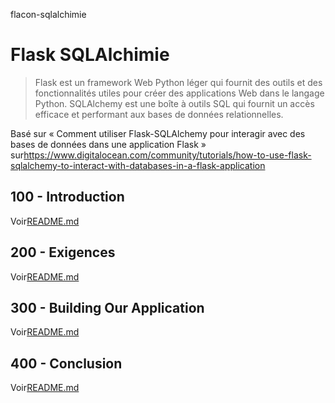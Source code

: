 flacon-sqlalchimie

# Flask SQLAlchimie

> Flask est un framework Web Python léger qui fournit des outils et des fonctionnalités utiles pour créer des applications Web dans le langage Python.
> SQLAlchemy est une boîte à outils SQL qui fournit un accès efficace et performant aux bases de données relationnelles.

Basé sur « Comment utiliser Flask-SQLAlchemy pour interagir avec des bases de données dans une application Flask » sur<https://www.digitalocean.com/community/tutorials/how-to-use-flask-sqlalchemy-to-interact-with-databases-in-a-flask-application>

## 100 - Introduction

Voir[README.md](./100/README.md)

## 200 - Exigences

Voir[README.md](./200/README.md)

## 300 - Building Our Application

Voir[README.md](./300/README.md)

## 400 - Conclusion

Voir[README.md](./400/README.md)
